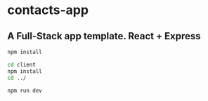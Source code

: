 # contacts-app

## A Full-Stack app template. React + Express

```bash
npm install

cd client
npm install
cd ../

npm run dev
```
